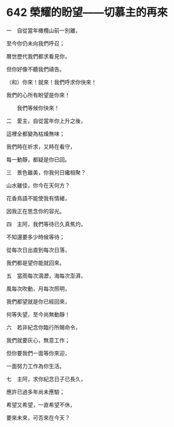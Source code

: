 # 642 榮耀的盼望——切慕主的再來

一　自從當年橄欖山前一別離，

至今你仍未向我們呼召；

曆世歷代我們都求看見你，

但你好像不聽我們禱告。

（和）你來！就來！我們呼求你快來！

我們的心所有盼望是你來！

　　我們等候你快來！

二　愛主，自從當年你上升之後，

這裡全都變為枯燥無味；

我們時在祈求，又時在看守，

每一動靜，都疑是你已回。

三　景色雖美，你我何日纔相聚？

山水雖佳，你今在天何方？

花香鳥語不能使我有情緒，

因我正在思念你的容光。

四　主阿，我們等待已久真焦灼，

不知還要多少時候等待；

從每次日出直到每次日落，

我們都是望你能就回來。

五　當雨每次滴瀝，海每次澎湃，

風每次吹動，月每次照明，

我們都望就是你已經回來，

何等失望，至今尚無動靜！

六　若非紀念你臨行所賜命令，

我們就要灰心，無意工作；

但你要我們一面等你來迎，

一面努力工作為你生活。

七　主阿，求你紀念日子已長久，

應許已過多年尚未應驗；

希望又希望，一直希望不休，

要來未來，可否來在今天？


